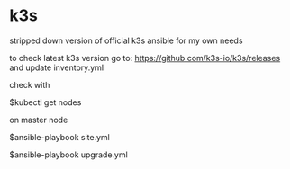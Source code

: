 # k3s


stripped down version of official k3s ansible for my own needs

to check latest k3s version go to: https://github.com/k3s-io/k3s/releases
and update inventory.yml

check with 

$kubectl get nodes 

on master node


$ansible-playbook site.yml

$ansible-playbook upgrade.yml

